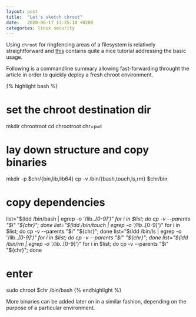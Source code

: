 ```yaml
---
layout: post
title:  "Let's sketch chroot"
date:   2020-06-17 13:35:18 +0200
categories: linux security
---
```


Using `chroot` for ringfencing areas of a filesystem is relatively straightforward and [this](https://www.howtogeek.com/441534/how-to-use-the-chroot-command-on-linux/) contains quite a nice tutorial addressing the basic usage.

Following is a commandline summary allowing fast-forwarding throught the article in order to quickly deploy a fresh chroot environment.

{% highlight bash %}
# set the chroot destination dir
mkdir chrootroot
cd chrootroot
chr=`pwd`

# lay down structure and copy binaries 
mkdir -p $chr/{bin,lib,lib64}
cp -v /bin/{bash,touch,ls,rm} $chr/bin

# copy dependencies
list="$(ldd /bin/bash | egrep -o '/lib.*\.[0-9]')"
for i in $list; do cp -v --parents "$i" "${chr}"; done
list="$(ldd /bin/touch | egrep -o '/lib.*\.[0-9]')"
for i in $list; do cp -v --parents "$i" "${chr}"; done
list="$(ldd /bin/ls | egrep -o '/lib.*\.[0-9]')"
for i in $list; do cp -v --parents "$i" "${chr}"; done
list="$(ldd /bin/rm | egrep -o '/lib.*\.[0-9]')"
for i in $list; do cp -v --parents "$i" "${chr}"; done

# enter
sudo chroot $chr /bin/bash
{% endhighlight %}

More binaries can be added later on in a similar fashion, depending on the purpose of a particular environment.
